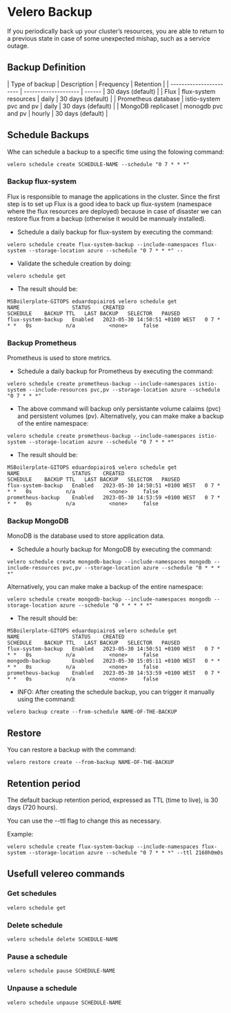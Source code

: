 # Velero Backup

If you periodically back up your cluster’s resources, you are able to return to a previous state in case of some unexpected mishap, such as a service outage. 


## Backup Definition

| Type of backup            | Description               | Frequency     | Retention         |
| -----------------------   | --------------------      | ------        | 30 days (default) |
| Flux                      | flux-system resources     | daily         | 30 days (default) |
| Prometheus database       | istio-system pvc and pv   | daily         | 30 days (default) |
| MongoDB replicaset        | monogdb pvc and pv        | hourly        | 30 days (default) | 


## Schedule Backups

Whe can schedule a backup to a specific time   using the folowing command:

```
velero schedule create SCHEDULE-NAME --schedule "0 7 * * *"
```

### Backup flux-system

Flux is responsible to manage the applications in the cluster. Since the first step is to set up Flux is a good idea to back up flux-system (namespace where the flux resources are deployed) because in case of disaster we can restore flux from a backup (otherwise it would be mannualy installed).


* Schedule a daily backup for flux-system by executing the command:

```
velero schedule create flux-system-backup --include-namespaces flux-system --storage-location azure --schedule "0 7 * * *" --
```

* Validate the schedule creation by doing:
```
velero schedule get
```

* The result should be:
```
MSBoilerplate-GITOPS eduardopiairo$ velero schedule get
NAME                 STATUS    CREATED                          SCHEDULE    BACKUP TTL   LAST BACKUP   SELECTOR   PAUSED
flux-system-backup   Enabled   2023-05-30 14:50:51 +0100 WEST   0 7 * * *   0s           n/a           <none>     false
```


### Backup Prometheus 

Prometheus is used to store metrics. 

* Schedule a daily backup for Prometheus by executing the command:

```
velero schedule create prometheus-backup --include-namespaces istio-system --include-resources pvc,pv --storage-location azure --schedule "0 7 * * *"
```

* The above command will backup only persistante volume calaims (pvc) and persistent volumes (pv). Alternatively, you can make make a backup of the entire namespace:
```
velero schedule create prometheus-backup --include-namespaces istio-system --storage-location azure --schedule "0 7 * * *"
```

* The result should be:
```
MSBoilerplate-GITOPS eduardopiairo$ velero schedule get
NAME                 STATUS    CREATED                          SCHEDULE    BACKUP TTL   LAST BACKUP   SELECTOR   PAUSED
flux-system-backup   Enabled   2023-05-30 14:50:51 +0100 WEST   0 7 * * *   0s           n/a           <none>     false
prometheus-backup    Enabled   2023-05-30 14:53:59 +0100 WEST   0 7 * * *   0s           n/a           <none>     false
```


### Backup MongoDB

MonoDB is the database used to store application data.

* Schedule a hourly backup for MongoDB by executing the command:
```
velero schedule create mongodb-backup --include-namespaces mongodb --include-resources pvc,pv --storage-location azure --schedule "0 * * * *"
```

Alternatively, you can make make a backup of the entire namespace:
```
velero schedule create mongodb-backup --include-namespaces mongodb --storage-location azure --schedule "0 * * * * *"
```

* The result should be:
```
MSBoilerplate-GITOPS eduardopiairo$ velero schedule get
NAME                 STATUS    CREATED                          SCHEDULE    BACKUP TTL   LAST BACKUP   SELECTOR   PAUSED
flux-system-backup   Enabled   2023-05-30 14:50:51 +0100 WEST   0 7 * * *   0s           n/a           <none>     false
mongodb-backup       Enabled   2023-05-30 15:05:11 +0100 WEST   0 * * * *   0s           n/a           <none>     false
prometheus-backup    Enabled   2023-05-30 14:53:59 +0100 WEST   0 7 * * *   0s           n/a           <none>     false
```

* INFO: After creating the schedule backup, you can trigger it manually using the command:
```
velero backup create --from-schedule NAME-OF-THE-BACKUP
```


## Restore

You can restore a backup with the command:

```
velero restore create --from-backup NAME-OF-THE-BACKUP
```


## Retention period
The default backup retention period, expressed as TTL (time to live), is 30 days (720 hours).

You can use the --ttl <DURATION> flag to change this as necessary.

Example:
```
velero schedule create flux-system-backup --include-namespaces flux-system --storage-location azure --schedule "0 7 * * *" --ttl 2160h0m0s
```


## Usefull velereo commands

### Get schedules
```
velero schedule get
```

### Delete schedule
```
velero schedule delete SCHEDULE-NAME
```

### Pause a schedule
```
velero schedule pause SCHEDULE-NAME
```

### Unpause a schedule
```
velero schedule unpause SCHEDULE-NAME
```
